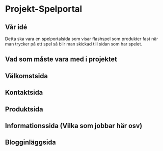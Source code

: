 # Projekt-Spelportal

## Vår idé
Detta ska vara en spelportalsida som visar flashspel som produkter fast när man trycker på ett spel så blir man skickad till sidan som har spelet.

## Vad som måste vara med i projektet

## Välkomstsida

## Kontaktsida

## Produktsida

## Informationssida (Vilka som jobbar här osv)

## Blogginläggsida

